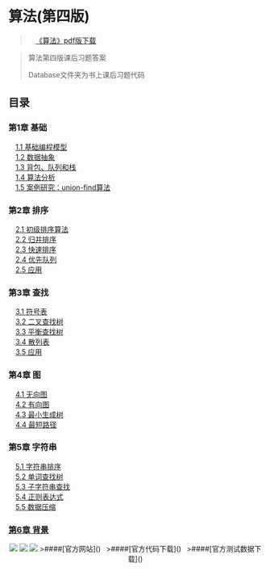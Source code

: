 # 算法(第四版)

>&emsp;[《算法》pdf版下载](https://github.com/S6-Miles/Algorithms/blob/main/%5B%E5%9B%BE%E7%81%B5%E7%A8%8B%E5%BA%8F%E8%AE%BE%E8%AE%A1%E4%B8%9B%E4%B9%A6%5D.%E7%AE%97%E6%B3%95%EF%BC%88%E7%AC%AC4%E7%89%88%EF%BC%89.pdf)<br />


>
>算法第四版课后习题答案
>
>Database文件夹为书上课后习题代码


## 目录

### 第1章 基础
&emsp;[1.1 基础编程模型](https://github.com/S6-Miles/Algorithms/tree/main/Database/chapter1_1)<br />
&emsp;[1.2 数据抽象](https://github.com/S6-Miles/Algorithms/tree/main/Database/chapter1_2)<br />
&emsp;[1.3 背包、队列和栈](https://github.com/S6-Miles/Algorithms/tree/main/Database/chapter1_3)<br />
&emsp;[1.4 算法分析](https://github.com/S6-Miles/Algorithms/tree/main/Database/chapter1_4)<br />
&emsp;[1.5 案例研究：union-find算法](https://github.com/S6-Miles/Algorithms/tree/main/Database/chapter1_5)<br />
### 第2章 排序
&emsp;[2.1 初级排序算法](https://github.com/S6-Miles/Algorithms/tree/main/Database/chapter2_1)<br />
&emsp;[2.2 归并排序](https://github.com/S6-Miles/Algorithms/tree/main/Database/chapter2_2)<br />
&emsp;[2.3 快速排序](https://github.com/S6-Miles/Algorithms/tree/main/Database/chapter2_3)<br />
&emsp;[2.4 优先队列](https://github.com/S6-Miles/Algorithms/tree/main/Database/chapter2_4)<br />
&emsp;[2.5 应用](https://github.com/S6-Miles/Algorithms/tree/main/Database/chapter2_5)<br />
### 第3章 查找
&emsp;[3.1 符号表](https://github.com/S6-Miles/Algorithms/tree/main/Database/chapter3_1)<br />
&emsp;[3.2 二叉查找树](https://github.com/S6-Miles/Algorithms/tree/main/Database/chapter3_2)<br />
&emsp;[3.3 平衡查找树](https://github.com/S6-Miles/Algorithms/tree/main/Database/chapter3_3)<br />
&emsp;[3.4 散列表](https://github.com/S6-Miles/Algorithms/tree/main/Database/chapter3_4)<br />
&emsp;[3.5 应用](https://github.com/S6-Miles/Algorithms/tree/main/Database/chapter3_5)<br />
### 第4章 图
&emsp;[4.1 无向图](https://github.com/S6-Miles/Algorithms/tree/main/Database/chapter4_1)<br />
&emsp;[4.2 有向图](https://github.com/S6-Miles/Algorithms/tree/main/Database/chapter4_2)<br />
&emsp;[4.3 最小生成树](https://github.com/S6-Miles/Algorithms/tree/main/Database/chapter4_3)<br />
&emsp;[4.4 最短路径](https://github.com/S6-Miles/Algorithms/tree/main/Database/chapter4_4)<br />
### 第5章 字符串
&emsp;[5.1 字符串排序](https://github.com/S6-Miles/Algorithms/tree/main/Database/chapter5_1)<br />
&emsp;[5.2 单词查找树](https://github.com/S6-Miles/Algorithms/tree/main/Database/chapter5_2)<br />
&emsp;[5.3 子字符串查找](https://github.com/S6-Miles/Algorithms/tree/main/Database/chapter5_3)<br />
&emsp;[5.4 正则表达式](https://github.com/S6-Miles/Algorithms/tree/main/Database/chapter5_4)<br />
&emsp;[5.5 数据压缩](https://github.com/S6-Miles/Algorithms/tree/main/Database/chapter5_5)<br />
### [第6章 背景](https://github.com/S6-Miles/Algorithms/tree/main/Database/chapter6)<br />
<div align="center">
    <a href="http://algs4.cs.princeton.edu/home/"><img src="https://badgen.net/badge/YSY/官方网站"></a>
    <a href="http://algs4.cs.princeton.edu/code/algs4.jar"> <img src="https://badgen.net/badge/Rank/13?icon=github&color=4ab8a1"></a>
    <a href="http://algs4.cs.princeton.edu/code/algs4-data.zip"> <img src="https://badgen.net/github/stars/CyC2018/CS-Notes?icon=github&color=4ab8a1"></a>
>####[官方网站]()&ensp;
>####[官方代码下载]()&ensp;
>####[官方测试数据下载]()
